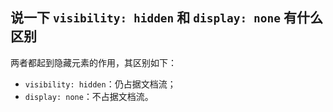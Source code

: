 ## 说一下 `visibility: hidden` 和 `display: none` 有什么区别

两者都起到隐藏元素的作用，其区别如下：
- `visibility: hidden`：仍占据文档流；
- `display: none`：不占据文档流。
